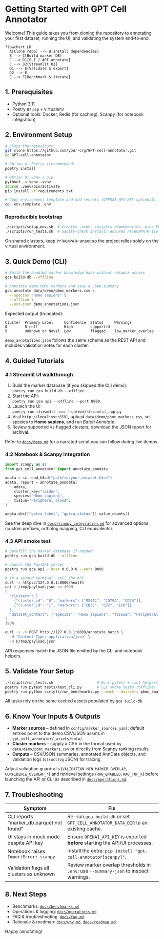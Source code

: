 # Getting Started with GPT Cell Annotator

Welcome! This guide takes you from cloning the repository to annotating your first dataset, running the UI, and validating the system end-to-end.

```mermaid
flowchart LR
  A[Clone repo] --> B[Install dependencies]
  B --> C[Build marker DB]
  C --> D1[CLI / API annotate]
  C --> D2[Streamlit UI]
  D1 --> E[Validate & export]
  D2 --> E
  E --> F[Benchmark & iterate]
```

## 1. Prerequisites

- Python 3.11
- Poetry **or** `pip` + virtualenv
- Optional tools: Docker, Redis (for caching), Scanpy (for notebook integration)

## 2. Environment Setup

```bash
# Clone the repository
git clone https://github.com/your-org/GPT-cell-annotator.git
cd GPT-cell-annotator

# Option A: Poetry (recommended)
poetry install

# Option B: venv + pip
python3 -m venv .venv
source .venv/bin/activate
pip install -r requirements.txt

# Copy environment template and add secrets (OPENAI_API_KEY optional)
cp .env.template .env
```

### Reproducible bootstrap

```bash
./scripts/setup_env.sh  # Creates .venv, installs dependencies, pins Poetry env
./scripts/run_tests.sh  # Sanity-check install; ensures PYTHONPATH isolation
```

On shared clusters, keep `PYTHONPATH` unset so the project relies solely on the virtual environment.

## 3. Quick Demo (CLI)

```bash
# Build the bundled marker knowledge base without network access
gca build-db --offline

# Annotate demo PBMC markers and save a JSON summary
gca annotate data/demo/pbmc_markers.csv \
  --species "Homo sapiens" \
  --offline \
  --out-json demo_annotations.json
```

Expected output (truncated):

```
Cluster  Primary Label     Confidence  Status     Warnings
0        B cell            High        supported  -
5        Unknown or Novel  Low         flagged    low_marker_overlap
```

`demo_annotations.json` follows the same schema as the REST API and includes validation notes for each cluster.

## 4. Guided Tutorials

### 4.1 Streamlit UI walkthrough

1. Build the marker database (if you skipped the CLI demo):  
   `poetry run gca build-db --offline`
2. Start the API:  
   `poetry run gca api --offline --port 8000`
3. Launch the UI:  
   `poetry run streamlit run frontend/streamlit_app.py`
4. Visit `http://localhost:8501`, upload `data/demo/pbmc_markers.csv`, set species to **Homo sapiens**, and run *Batch Annotate*.
5. Review supported vs flagged clusters; download the JSON report for archival.

Refer to [`docs/demo.md`](docs/demo.md) for a narrated script you can follow during live demos.

### 4.2 Notebook & Scanpy integration

```python
import scanpy as sc
from gpt_cell_annotator import annotate_anndata

adata = sc.read_h5ad("path/to/your_dataset.h5ad")
adata, report = annotate_anndata(
    adata,
    cluster_key="leiden",
    species="Homo sapiens",
    tissue="Peripheral blood",
)

adata.obs[["gptca_label", "gptca_status"]].value_counts()
```

See the deep dive in [`docs/scanpy_integration.md`](docs/scanpy_integration.md#annotate-within-a-notebook) for advanced options (custom prefixes, ortholog mapping, CLI equivalents).

### 4.3 API smoke test

```bash
# Backfill the marker database if needed
poetry run gca build-db --offline

# Launch the FastAPI server
poetry run gca api --host 0.0.0.0 --port 8000

# In a second terminal, call the API
curl -s http://127.0.0.1:8000/health
cat > /tmp/payload.json <<'JSON'
{
  "clusters": [
    {"cluster_id": "0", "markers": ["MS4A1", "CD79A", "CD74"]},
    {"cluster_id": "1", "markers": ["CD3E", "CD2", "LCK"]}
  ],
  "dataset_context": {"species": "Homo sapiens", "tissue": "Peripheral blood"}
}
JSON

curl -s -X POST http://127.0.0.1:8000/annotate_batch \
  -H "Content-Type: application/json" \
  -d @/tmp/payload.json
```

API responses match the JSON file emitted by the CLI and notebook helpers.

## 5. Validate Your Setup

```bash
./scripts/run_tests.sh                    # Runs pytest + lint helpers
poetry run pytest tests/test_cli.py       # CLI smoke tests (offline)
poetry run python scripts/run_benchmarks.py --mock --datasets pbmc_small
```

All tasks rely on the same cached assets populated by `gca build-db`.

## 6. Know Your Inputs & Outputs

- **Marker sources** – defined in `config/marker_sources.yaml`; default entries point to the demo CSV/JSON assets in `gpt_cell_annotator/_assets/data/`.
- **Cluster markers** – supply a CSV in the format used by `data/demo/pbmc_markers.csv` or directly from Scanpy ranking results.
- **Outputs** – CSV/JSON summaries, annotated AnnData objects, and validation logs (`structlog` JSON) for tracing.

Adjust validation guardrails (`VALIDATION_MIN_MARKER_OVERLAP`, `CONFIDENCE_OVERLAP_*`) and retrieval settings (`RAG_ENABLED`, `RAG_TOP_K`) before launching the API or CLI as described in [`docs/operations.md`](docs/operations.md#validation-guardrails).

## 7. Troubleshooting

| Symptom | Fix |
| --- | --- |
| CLI reports “marker_db.parquet not found” | Re-run `gca build-db` or set `GPT_CELL_ANNOTATOR_DATA_DIR` to an existing cache. |
| UI stays in mock mode despite API key | Ensure `OPENAI_API_KEY` is exported **before** starting the API/UI processes. |
| Notebook raises `ImportError: scanpy` | Install the extra: `pip install "gpt-cell-annotator[scanpy]"`. |
| Validation flags all clusters as unknown | Review marker overlap thresholds in `.env`; use `--summary-json` to inspect warnings. |

## 8. Next Steps

- Benchmarks: [`docs/benchmarks.md`](docs/benchmarks.md)
- Operations & logging: [`docs/operations.md`](docs/operations.md)
- FAQ & troubleshooting: [`docs/faq.md`](docs/faq.md)
- Rationale & roadmap: [`docs/why.md`](docs/why.md), [`docs/roadmap.md`](docs/roadmap.md)

Happy annotating!
